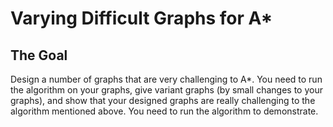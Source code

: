 # Varying Difficult Graphs for A*

## The Goal
Design a number of graphs that are very challenging to A*. You need to run the algorithm on your graphs, give variant graphs (by small changes to your graphs),  and show that your designed graphs are really challenging to the algorithm mentioned above. You need to run the algorithm to demonstrate. 
